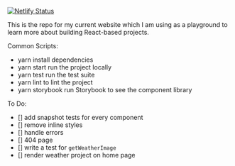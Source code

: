 [![Netlify Status](https://api.netlify.com/api/v1/badges/75cb430a-1092-4a4a-acca-2a47c17355e0/deploy-status)](https://app.netlify.com/sites/pandy-dev/deploys)

This is the repo for my current website which I am using as a playground to learn more about building React-based projects.

Common Scripts:
- yarn install dependencies
- yarn start run the project locally
- yarn test run the test suite
- yarn lint to lint the project
- yarn storybook run Storybook to see the component library

To Do:

- [] add snapshot tests for every component
- [] remove inline styles
- [] handle errors
- [] 404 page
- [] write a test for `getWeatherImage`
- [] render weather project on home page